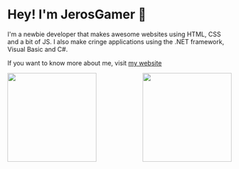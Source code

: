# Hey! I'm JerosGamer 👋
<!--<img src="https://ascript89.github.io/assets/kris-pfp.png" align="right" height="150px" />-->
I'm a newbie developer that makes awesome
websites using HTML, CSS and a bit of JS.
I also make cringe applications using the
.NET framework, Visual Basic and C#.

If you want to know more about me, visit
[my website](https://ascript89.github.io)

<p><img align="left" height="200px" src="https://github-readme-stats.vercel.app/api?username=ascript89&theme=dracula&show_icons=true&count_private=true" /></p>
<img height="200px" align="right" src="https://github-readme-stats.vercel.app/api/top-langs/?username=ascript89&theme=dracula" />

